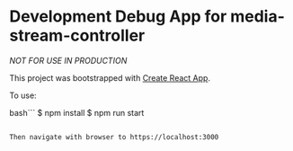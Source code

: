 # Development Debug App for media-stream-controller

*NOT FOR USE IN PRODUCTION*

This project was bootstrapped with [Create React App](https://github.com/facebook/create-react-app).

To use:

bash```
$ npm install
$ npm run start
```

Then navigate with browser to https://localhost:3000